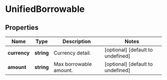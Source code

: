 # UnifiedBorrowable

## Properties

Name | Type | Description | Notes
------------ | ------------- | ------------- | -------------
**currency** | **string** | Currency detail. | [optional] [default to undefined]
**amount** | **string** | Max borrowable amount. | [optional] [default to undefined]

